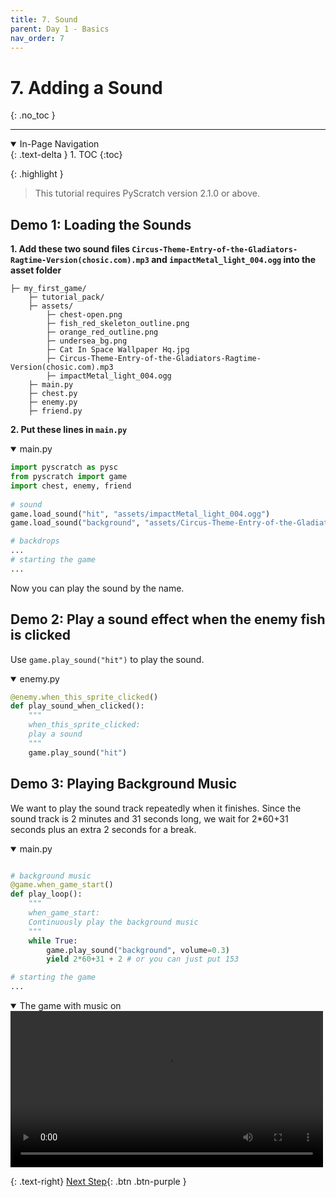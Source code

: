```yaml
---
title: 7. Sound
parent: Day 1 - Basics
nav_order: 7 
---
```


# 7. Adding a Sound
{: .no_toc }

---
<details open markdown="block">
  <summary>
    In-Page Navigation
  </summary>
  {: .text-delta }
1. TOC
{:toc}
</details>

{: .highlight }
> This tutorial requires PyScratch version 2.1.0 or above. 


## Demo 1: Loading the Sounds
**1. Add these two sound files `Circus-Theme-Entry-of-the-Gladiators-Ragtime-Version(chosic.com).mp3` and `impactMetal_light_004.ogg` into the asset folder**
```
├─ my_first_game/
    ├─ tutorial_pack/
    ├─ assets/
        ├─ chest-open.png
        ├─ fish_red_skeleton_outline.png 
        ├─ orange_red_outline.png
        ├─ undersea_bg.png
        ├─ Cat In Space Wallpaper Hq.jpg
        ├─ Circus-Theme-Entry-of-the-Gladiators-Ragtime-Version(chosic.com).mp3
        ├─ impactMetal_light_004.ogg
    ├─ main.py
    ├─ chest.py
    ├─ enemy.py
    ├─ friend.py
```


**2. Put these lines in `main.py`**
<details open markdown="block">
  <summary>
    main.py
  </summary>

```python
import pyscratch as pysc
from pyscratch import game
import chest, enemy, friend
       
# sound
game.load_sound("hit", "assets/impactMetal_light_004.ogg")
game.load_sound("background", "assets/Circus-Theme-Entry-of-the-Gladiators-Ragtime-Version(chosic.com).mp3")

# backdrops
... 
# starting the game
...
```
</details>


Now you can play the sound by the name. 

## Demo 2: Play a sound effect when the enemy fish is clicked

Use `game.play_sound("hit")` to play the sound. 

<details open markdown="block">
  <summary>
    enemy.py
  </summary>

```python
@enemy.when_this_sprite_clicked()
def play_sound_when_clicked():
    """
    when_this_sprite_clicked:
    play a sound
    """
    game.play_sound("hit")
```
</details>



## Demo 3: Playing Background Music 
We want to play the sound track repeatedly when it finishes. 
Since the sound track is 2 minutes and 31 seconds long, we wait for 2*60+31 seconds plus an extra 2 seconds for a break.  

<details open markdown="block">
  <summary>
    main.py
  </summary>

```python

# background music
@game.when_game_start()
def play_loop():
    """
    when_game_start:
    Continuously play the background music 
    """
    while True:
        game.play_sound("background", volume=0.3)
        yield 2*60+31 + 2 # or you can just put 153 

# starting the game
...
```
</details>



<details open markdown="block">
  <summary>
    The game with music on
  </summary>
  <video controls loop playsinline style="max-width: 100%"  width="500">
    <source src="{{ site.cdn_url }}tut-day1/6-1.mp4" type="video/mp4">
    Your browser does not support the video tag.
    </video>    

</details>

{: .text-right}
[Next Step](./8-summary){: .btn .btn-purple }

